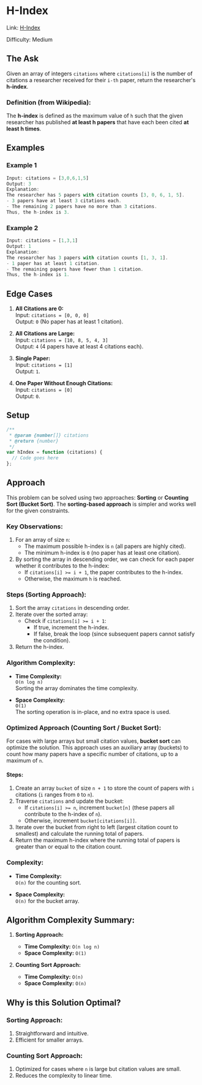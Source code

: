 # H-Index

Link: [H-Index](https://leetcode.com/problems/h-index/?envType=study-plan-v2&envId=top-interview-150)

Difficulty: Medium

## The Ask

Given an array of integers `citations` where `citations[i]` is the number of citations a researcher received for their `i-th` paper, return the researcher's **h-index**.

### Definition (from Wikipedia):

The **h-index** is defined as the maximum value of `h` such that the given researcher has published **at least h papers** that have each been cited **at least h times**.

## Examples

### Example 1

```javascript
Input: citations = [3,0,6,1,5]
Output: 3
Explanation:
The researcher has 5 papers with citation counts [3, 0, 6, 1, 5].
- 3 papers have at least 3 citations each.
- The remaining 2 papers have no more than 3 citations.
Thus, the h-index is 3.
```

### Example 2

```javascript
Input: citations = [1,3,1]
Output: 1
Explanation:
The researcher has 3 papers with citation counts [1, 3, 1].
- 1 paper has at least 1 citation.
- The remaining papers have fewer than 1 citation.
Thus, the h-index is 1.
```

## Edge Cases

1. **All Citations are 0:**  
   Input: `citations = [0, 0, 0]`  
   Output: `0` (No paper has at least 1 citation).

2. **All Citations are Large:**  
   Input: `citations = [10, 8, 5, 4, 3]`  
   Output: `4` (4 papers have at least 4 citations each).

3. **Single Paper:**  
   Input: `citations = [1]`  
   Output: `1`.

4. **One Paper Without Enough Citations:**  
   Input: `citations = [0]`  
   Output: `0`.

## Setup

```javascript
/**
 * @param {number[]} citations
 * @return {number}
 */
var hIndex = function (citations) {
  // Code goes here
};
```

## Approach

This problem can be solved using two approaches: **Sorting** or **Counting Sort (Bucket Sort)**. The **sorting-based approach** is simpler and works well for the given constraints.

### Key Observations:

1. For an array of size `n`:
   - The maximum possible h-index is `n` (all papers are highly cited).
   - The minimum h-index is `0` (no paper has at least one citation).
2. By sorting the array in descending order, we can check for each paper whether it contributes to the h-index:
   - If `citations[i] >= i + 1`, the paper contributes to the h-index.
   - Otherwise, the maximum `h` is reached.

### Steps (Sorting Approach):

1. Sort the array `citations` in descending order.
2. Iterate over the sorted array:
   - Check if `citations[i] >= i + 1`:
     - If true, increment the h-index.
     - If false, break the loop (since subsequent papers cannot satisfy the condition).
3. Return the h-index.

### Algorithm Complexity:

- **Time Complexity:**  
  `O(n log n)`  
  Sorting the array dominates the time complexity.

- **Space Complexity:**  
  `O(1)`  
  The sorting operation is in-place, and no extra space is used.

### Optimized Approach (Counting Sort / Bucket Sort):

For cases with large arrays but small citation values, **bucket sort** can optimize the solution. This approach uses an auxiliary array (buckets) to count how many papers have a specific number of citations, up to a maximum of `n`.

#### Steps:

1. Create an array `bucket` of size `n + 1` to store the count of papers with `i` citations (`i` ranges from `0` to `n`).
2. Traverse `citations` and update the bucket:
   - If `citations[i] >= n`, increment `bucket[n]` (these papers all contribute to the h-index of `n`).
   - Otherwise, increment `bucket[citations[i]]`.
3. Iterate over the bucket from right to left (largest citation count to smallest) and calculate the running total of papers.
4. Return the maximum h-index where the running total of papers is greater than or equal to the citation count.

### Complexity:

- **Time Complexity:**  
  `O(n)` for the counting sort.

- **Space Complexity:**  
  `O(n)` for the bucket array.

## Algorithm Complexity Summary:

1. **Sorting Approach:**

   - **Time Complexity:** `O(n log n)`
   - **Space Complexity:** `O(1)`

2. **Counting Sort Approach:**
   - **Time Complexity:** `O(n)`
   - **Space Complexity:** `O(n)`

## Why is this Solution Optimal?

### Sorting Approach:

1. Straightforward and intuitive.
2. Efficient for smaller arrays.

### Counting Sort Approach:

1. Optimized for cases where `n` is large but citation values are small.
2. Reduces the complexity to linear time.
